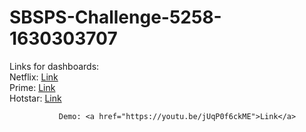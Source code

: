 # SBSPS-Challenge-5258-1630303707

Links for dashboards:<br>
Netflix: <a href="https://us3.ca.analytics.ibm.com/bi/?perspective=dashboard&pathRef=.my_folders%2FNetflix&action=view&mode=dashboard&subView=model0000017b062f8768_00000003"> Link</a><br>
Prime: <a
            href="https://us3.ca.analytics.ibm.com/bi/?perspective=dashboard&pathRef=.my_folders%2FAmazon%2BPrime&action=view&mode=dashboard">Link</a><br>
Hotstar:  <a
                href="https://us3.ca.analytics.ibm.com/bi/?perspective=dashboard&pathRef=.my_folders%2FHotstar&action=view&mode=dashboard">Link</a><br>
                
               Demo: <a href="https://youtu.be/jUqP0f6ckME">Link</a>
